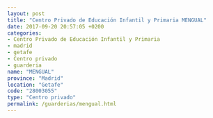 ```yaml
---
layout: post
title: "Centro Privado de Educación Infantil y Primaria MENGUAL"
date: 2017-09-20 20:57:05 +0200
categories:
- Centro Privado de Educación Infantil y Primaria
- madrid
- getafe
- Centro privado
- guarderia
name: "MENGUAL"
province: "Madrid"
location: "Getafe"
code: "28003055"
type: "Centro privado"
permalink: /guarderias/mengual.html
---
```

